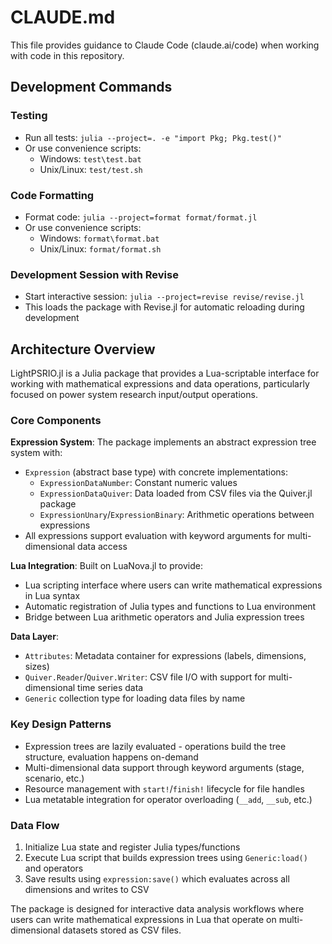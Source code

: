 # CLAUDE.md

This file provides guidance to Claude Code (claude.ai/code) when working with code in this repository.

## Development Commands

### Testing
- Run all tests: `julia --project=. -e "import Pkg; Pkg.test()"`
- Or use convenience scripts:
  - Windows: `test\test.bat`
  - Unix/Linux: `test/test.sh`

### Code Formatting
- Format code: `julia --project=format format/format.jl`
- Or use convenience scripts:
  - Windows: `format\format.bat`
  - Unix/Linux: `format/format.sh`

### Development Session with Revise
- Start interactive session: `julia --project=revise revise/revise.jl`
- This loads the package with Revise.jl for automatic reloading during development

## Architecture Overview

LightPSRIO.jl is a Julia package that provides a Lua-scriptable interface for working with mathematical expressions and data operations, particularly focused on power system research input/output operations.

### Core Components

**Expression System**: The package implements an abstract expression tree system with:
- `Expression` (abstract base type) with concrete implementations:
  - `ExpressionDataNumber`: Constant numeric values
  - `ExpressionDataQuiver`: Data loaded from CSV files via the Quiver.jl package
  - `ExpressionUnary`/`ExpressionBinary`: Arithmetic operations between expressions
- All expressions support evaluation with keyword arguments for multi-dimensional data access

**Lua Integration**: Built on LuaNova.jl to provide:
- Lua scripting interface where users can write mathematical expressions in Lua syntax
- Automatic registration of Julia types and functions to Lua environment
- Bridge between Lua arithmetic operators and Julia expression trees

**Data Layer**:
- `Attributes`: Metadata container for expressions (labels, dimensions, sizes)
- `Quiver.Reader`/`Quiver.Writer`: CSV file I/O with support for multi-dimensional time series data
- `Generic` collection type for loading data files by name

### Key Design Patterns

- Expression trees are lazily evaluated - operations build the tree structure, evaluation happens on-demand
- Multi-dimensional data support through keyword arguments (stage, scenario, etc.)
- Resource management with `start!`/`finish!` lifecycle for file handles
- Lua metatable integration for operator overloading (`__add`, `__sub`, etc.)

### Data Flow

1. Initialize Lua state and register Julia types/functions
2. Execute Lua script that builds expression trees using `Generic:load()` and operators
3. Save results using `expression:save()` which evaluates across all dimensions and writes to CSV

The package is designed for interactive data analysis workflows where users can write mathematical expressions in Lua that operate on multi-dimensional datasets stored as CSV files.